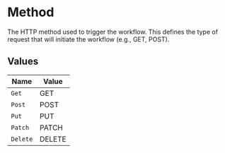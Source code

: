 # Method

The HTTP method used to trigger the workflow. This defines the type of request
that will initiate the workflow (e.g., GET, POST).



## Values

| Name     | Value    |
| -------- | -------- |
| `Get`    | GET      |
| `Post`   | POST     |
| `Put`    | PUT      |
| `Patch`  | PATCH    |
| `Delete` | DELETE   |